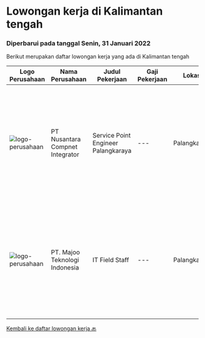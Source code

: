 
  # Lowongan kerja di Kalimantan tengah

  ### Diperbarui pada tanggal Senin, 31 Januari 2022

  Berikut merupakan daftar lowongan kerja yang ada di Kalimantan tengah

  |Logo Perusahaan | Nama Perusahaan | Judul Pekerjaan | Gaji Pekerjaan | Lokasi | Deskripsi | Tanggal diunggah | Pranala |
  | -------------- | --------------- | --------------- | --------- | --------- | -------------- | ------- | ----------- |
  |![logo-perusahaan](https://image-service-cdn.seek.com.au/faf1379cb2f8ff5c87162dc20c60c0d2f63dba1c/ee4dce1061f3f616224767ad58cb2fc751b8d2dc)|PT Nusantara Compnet Integrator|Service Point Engineer Palangkaraya|---|Palangkaraya|S1 Teknik Komputer, Ilmu Komputer, Teknik Informatika atau Ilmu Komputer lainnya. Memiliki pengalaman minimal 1 tahun, fresh graduate dipersilahkan...|Jumat, 28 Januari 2022|https://www.jobstreet.co.id/id/job/service-point-engineer-palangkaraya-3773059?token=0~2a801f76-14f9-46f2-ab9e-d8ea2ff89e5f&sectionRank=1&jobId=jobstreet-id-job-3773059|
|![logo-perusahaan](https://image-service-cdn.seek.com.au/2a2c8a948d223cf92abbc34c9b4e6cee325386db/ee4dce1061f3f616224767ad58cb2fc751b8d2dc)|PT. Majoo Teknologi Indonesia|IT Field Staff|---|Palangkaraya|Deskripsi Pekerjaan: Melakukan instalasi beserta pengaturan software dan hardware majoo. Memberikan edukasi (training) kepada staff / manager/ owner...|Senin, 24 Januari 2022|https://www.jobstreet.co.id/id/job/it-field-staff-3767275?token=0~2a801f76-14f9-46f2-ab9e-d8ea2ff89e5f&sectionRank=2&jobId=jobstreet-id-job-3767275|


  [Kembali ke daftar lowongan kerja 🔙](../README.md#daftar-lowongan-kerja)
  